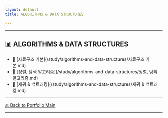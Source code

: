 ```yaml
---
layout: default
title: ALGORITHMS & DATA STRUCTURES

---
```



---

## 📊 ALGORITHMS & DATA STRUCTURES

- 🔗 [자료구조 기본](/study/algorithms-and-data-structures/자료구조 기본.md)
- 🔗 [정렬, 탐색 알고리즘](/study/algorithms-and-data-structures/정렬, 탐색 알고리즘.md)
- 🔗 [재귀 & 백트래킹](/study/algorithms-and-data-structures/재귀 & 백트래킹.md)

---
[🔙 Back to Portfolio Main](../index.md)

---

